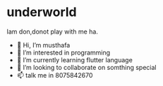 # underworld
Iam don,donot play with me ha.
- 👋 Hi, I’m musthafa 
- 👀 I’m interested in programming 
- 🌱 I’m currently learning flutter language
- 💞️ I’m looking to collaborate on somthing special
- 📫 talk me in 8075842670

<!---
musthafak123/musthafak123 is a ✨ special ✨ repository because its `README.md` (this file) appears on your GitHub profile.
You can click the Preview link to take a look at your changes.
--->

